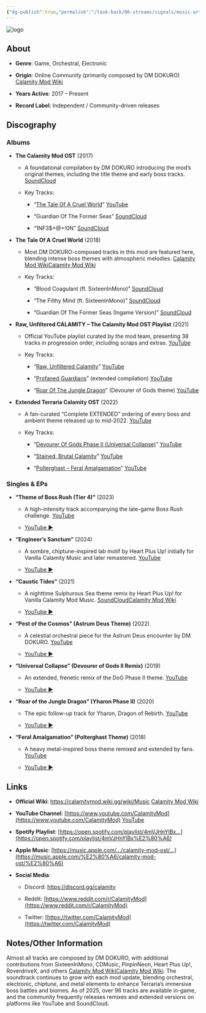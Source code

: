 ```yaml
---
{"dg-publish":true,"permalink":"/look-back/06-streams/signals/music-artists/terraria-calamity-music/","tags":["#MusicArtist"],"noteIcon":"","created":"2025-08-28T23:54:20.598+02:00","updated":"2025-04-28T17:19:11.720+02:00"}
---
```



<img src="/img/MALOGO/TerrariaCalamity.png" alt="logo" class="round-img round-img-200">

## About

- **Genre**: Game, Orchestral, Electronic
    
- **Origin**: Online Community (primarily composed by DM DOKURO) [Calamity Mod Wiki](https://calamitymod.wiki.gg/wiki/Music?utm_source=chatgpt.com)
    
- **Years Active**: 2017 – Present
    
- **Record Label**: Independent / Community-driven releases
    

## Discography

### Albums

- **The Calamity Mod OST** (2017)
    
    - A foundational compilation by DM DOKURO introducing the mod’s original themes, including the title theme and early boss tracks. [SoundCloud](https://soundcloud.com/dm-dokuro/sets/the-calamity-mod-ost?utm_source=chatgpt.com)
        
    - Key Tracks:
        
        - “[The Tale Of A Cruel World](https://www.youtube.com/watch?v=b8A_FGr4Pjo)” [YouTube](https://m.youtube.com/watch?t=35s&v=b8A_FGr4Pjo&utm_source=chatgpt.com)
            
        - “Guardian Of The Former Seas” [SoundCloud](https://soundcloud.com/dm-dokuro/sets/the-calamity-mod-ost?utm_source=chatgpt.com)
            
        - “1NF3$+@+!0N” [SoundCloud](https://soundcloud.com/dm-dokuro/sets/the-calamity-mod-ost?utm_source=chatgpt.com)
            
- **The Tale Of A Cruel World** (2018)
    
    - Most DM DOKURO-composed tracks in this mod are featured here, blending intense boss themes with atmospheric melodies. [Calamity Mod Wiki](https://calamitymod.wiki.gg/wiki/Music?utm_source=chatgpt.com)[Calamity Mod Wiki](https://calamitymod.fandom.com/wiki/Music?utm_source=chatgpt.com)
        
    - Key Tracks:
        
        - “Blood Coagulant (ft. SixteenInMono)” [SoundCloud](https://soundcloud.com/dm-dokuro/sets/the-calamity-mod-ost?utm_source=chatgpt.com)
            
        - “The Filthy Mind (ft. SixteenInMono)” [SoundCloud](https://soundcloud.com/dm-dokuro/sets/the-calamity-mod-ost?utm_source=chatgpt.com)
            
        - “Guardian Of The Former Seas (Ingame Version)” [SoundCloud](https://soundcloud.com/dm-dokuro/sets/the-calamity-mod-ost?utm_source=chatgpt.com)
            
- **Raw, Unfiltered CALAMITY – The Calamity Mod OST Playlist** (2021)
    
    - Official YouTube playlist curated by the mod team, presenting 38 tracks in progression order, including scraps and extras. [YouTube](https://www.youtube.com/playlist?list=PLbrAnF1cQ0SCKw3yfO2SzJ1g5DaxXOYkv&utm_source=chatgpt.com)
        
    - Key Tracks:
        
        - “[Raw, Unfiltered Calamity](https://www.youtube.com/watch?v=Hk64Se2VbYE)” [YouTube](https://www.youtube.com/watch?v=Hk64Se2VbYE&utm_source=chatgpt.com)
            
        - “[Profaned Guardians](https://www.youtube.com/watch?v=BDq64ru3_Ss)” (extended compilation) [YouTube](https://www.youtube.com/watch?v=BDq64ru3_Ss&utm_source=chatgpt.com)
            
        - “[Roar Of The Jungle Dragon](https://www.youtube.com/watch?v=wjOj_6cMGEY)” (Devourer of Gods theme) [YouTube](https://www.youtube.com/watch?v=wjOj_6cMGEY&utm_source=chatgpt.com)
            
- **Extended Terraria Calamity OST** (2022)
    
    - A fan-curated “Complete EXTENDED” ordering of every boss and ambient theme released up to mid-2022. [YouTube](https://www.youtube.com/watch?v=BDq64ru3_Ss&utm_source=chatgpt.com)
        
    - Key Tracks:
        
        - “[Devourer Of Gods Phase II (Universal Collapse)](https://www.youtube.com/watch?v=BDq64ru3_Ss&t=123)” [YouTube](https://www.youtube.com/watch?v=BDq64ru3_Ss&utm_source=chatgpt.com)
            
        - “[Stained, Brutal Calamity](https://www.youtube.com/playlist?list=PLsuCmTriuYXdOYZVaKyex5lIy3lT9K_PW&index=5)” [YouTube](https://www.youtube.com/playlist?list=PLsuCmTriuYXdOYZVaKyex5lIy3lT9K_PW&utm_source=chatgpt.com)
            
        - “[Polterghast – Feral Amalgamation](https://www.youtube.com/watch?v=eWgyLLr21Ik)” [YouTube](https://www.youtube.com/watch?v=eWgyLLr21Ik&utm_source=chatgpt.com)
            

### Singles & EPs

- **“Theme of Boss Rush (Tier 4)”** (2023)
    
    - A high-intensity track accompanying the late-game Boss Rush challenge. [YouTube](https://www.youtube.com/watch?v=YIklKscfj20&utm_source=chatgpt.com)
        
    - [YouTube ▶](https://www.youtube.com/watch?v=YIklKscfj20)
        
- **“Engineer’s Sanctum”** (2024)
    
    - A sombre, chiptune-inspired lab motif by Heart Plus Up! initially for Vanilla Calamity Music and later remastered. [YouTube](https://www.youtube.com/watch?v=9AjVXFxqCU4&utm_source=chatgpt.com)
        
    - [YouTube ▶](https://www.youtube.com/watch?v=9AjVXFxqCU4)
        
- **“Caustic Tides”** (2021)
    
    - A nighttime Sulphurous Sea theme remix by Heart Plus Up! for Vanilla Calamity Mod Music. [SoundCloud](https://soundcloud.com/heart-plus-up/caustic-tides?utm_source=chatgpt.com)[Calamity Mod Wiki](https://calamitymod.wiki.gg/wiki/Music?utm_source=chatgpt.com)
        
    - [YouTube ▶](https://www.youtube.com/watch?v=v784FmEd15s)
        
- **“Pest of the Cosmos” (Astrum Deus Theme)** (2022)
    
    - A celestial orchestral piece for the Astrum Deus encounter by DM DOKURO. [YouTube](https://www.youtube.com/playlist?list=PLiH8kw7UkR39Sair-i6NRae2bX66R9wBp&utm_source=chatgpt.com)
        
    - [YouTube ▶](https://www.youtube.com/playlist?list=PLiH8kw7UkR39Sair-i6NRae2bX66R9wBp)
        
- **“Universal Collapse” (Devourer of Gods II Remix)** (2019)
    
    - An extended, frenetic remix of the DoG Phase II theme. [YouTube](https://www.youtube.com/watch?v=BDq64ru3_Ss&utm_source=chatgpt.com)
        
    - [YouTube ▶](https://www.youtube.com/watch?v=BDq64ru3_Ss)
        
- **“Roar of the Jungle Dragon” (Yharon Phase II)** (2020)
    
    - The epic follow-up track for Yharon, Dragon of Rebirth. [YouTube](https://www.youtube.com/watch?v=wjOj_6cMGEY&utm_source=chatgpt.com)
        
    - [YouTube ▶](https://www.youtube.com/watch?v=wjOj_6cMGEY)
        
- **“Feral Amalgamation” (Polterghast Theme)** (2018)
    
    - A heavy metal-inspired boss theme remixed and extended by fans. [YouTube](https://www.youtube.com/watch?v=eWgyLLr21Ik&utm_source=chatgpt.com)
        
    - [YouTube ▶](https://www.youtube.com/watch?v=eWgyLLr21Ik)
        

## Links

- **Official Wiki**: https://calamitymod.wiki.gg/wiki/Music [Calamity Mod Wiki](https://calamitymod.wiki.gg/wiki/Music?utm_source=chatgpt.com)
    
- **YouTube Channel**: [https://www.youtube.com/CalamityMod](https://www.youtube.com/CalamityMod) [YouTube](https://www.youtube.com/CalamityMod?utm_source=chatgpt.com)
    
- **Spotify Playlist**: [https://open.spotify.com/playlist/4mVJHnYlBx…](https://open.spotify.com/playlist/4mVJHnYlBx%E2%80%A6)
    
- **Apple Music**: [https://music.apple.com/…/calamity-mod-ost/…](https://music.apple.com/%E2%80%A6/calamity-mod-ost/%E2%80%A6)
    
- **Social Media**:
    
    - Discord: https://discord.gg/calamity
        
    - Reddit: [https://www.reddit.com/r/CalamityMod](https://www.reddit.com/r/CalamityMod)
        
    - Twitter: [https://twitter.com/CalamityMod](https://twitter.com/CalamityMod)
        

## Notes/Other Information

Almost all tracks are composed by DM DOKURO, with additional contributions from SixteenInMono, CDMusic, PinpinNeon, Heart Plus Up!, RoverdriveX, and others [Calamity Mod Wiki](https://calamitymod.fandom.com/wiki/Music?utm_source=chatgpt.com)[Calamity Mod Wiki](https://calamitymod.wiki.gg/wiki/Music?utm_source=chatgpt.com). The soundtrack continues to grow with each mod update, blending orchestral, electronic, chiptune, and metal elements to enhance Terraria’s immersive boss battles and biomes. As of 2025, over 96 tracks are available in-game, and the community frequently releases remixes and extended versions on platforms like YouTube and SoundCloud.